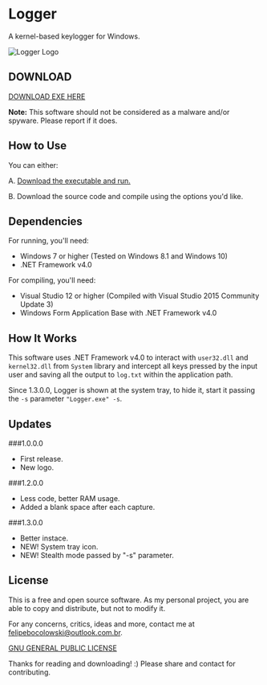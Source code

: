 # Logger
A kernel-based keylogger for Windows.

![Logger Logo](https://i.imgur.com/rRXpB.png)

## DOWNLOAD

[DOWNLOAD EXE HERE](https://github.com/felipebocolowski/logger/releases/)

**Note:** This software should not be considered as a malware and/or spyware. Please report if it does.

## How to Use

You can either:

A. [Download the executable and run.](https://github.com/felipebocolowski/logger/releases/)

B. Download the source code and compile using the options you'd like.

## Dependencies
For running, you'll need:
* Windows 7 or higher (Tested on Windows 8.1 and Windows 10)
* .NET Framework v4.0

For compiling, you'll need:
* Visual Studio 12 or higher (Compiled with Visual Studio 2015 Community Update 3)
* Windows Form Application Base with .NET Framework v4.0

## How It Works

This software uses .NET Framework v4.0 to interact with `user32.dll` and `kernel32.dll` from `System` library and intercept all keys pressed by the input user and saving all the output to `log.txt` within the application path.

Since 1.3.0.0, Logger is shown at the system tray, to hide it, start it passing the `-s` parameter `"Logger.exe" -s`.

## Updates
###1.0.0.0
* First release.
* New logo.

###1.2.0.0
* Less code, better RAM usage.
* Added a blank space after each capture.

###1.3.0.0
* Better instace.
* NEW! System tray icon.
* NEW! Stealth mode passed by "-s" parameter.

## License

This is a free and open source software. As my personal project, you are able to copy and distribute, but not to modify it.

For any concerns, critics, ideas and more, contact me at [felipebocolowski@outlook.com.br](mailto:felipebocolowski@outlook.com.br).

[GNU GENERAL PUBLIC LICENSE](https://github.com/felipebocolowski/logger/blob/master/LICENSE/)

Thanks for reading and downloading! :)
Please share and contact for contributing.